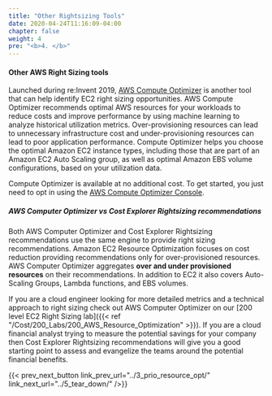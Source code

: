 ```yaml
---
title: "Other Rightsizing Tools"
date: 2020-04-24T11:16:09-04:00
chapter: false
weight: 4
pre: "<b>4. </b>"
---
```


#### Other AWS Right Sizing tools

Launched during re:Invent 2019, [AWS Compute Optimizer](http://aws.amazon.com/compute-optimizer/) is another tool that can help identify EC2 right sizing opportunities. AWS Compute Optimizer recommends optimal AWS resources for your workloads to reduce costs and improve performance by using machine learning to analyze historical utilization metrics. Over-provisioning resources can lead to unnecessary infrastructure cost and under-provisioning resources can lead to poor application performance. Compute Optimizer helps you choose the optimal Amazon EC2 instance types, including those that are part of an Amazon EC2 Auto Scaling group, as well as optimal Amazon EBS volume configurations, based on your utilization data.

Compute Optimizer is available at no additional cost. To get started, you just need to opt in using the [AWS Compute Optimizer Console](http://aws.amazon.com/compute-optimizer/).

##### AWS Computer Optimizer vs Cost Explorer Rightsizing recommendations

Both AWS Computer Optimizer and Cost Explorer Rightsizing recommendations use the same engine to provide right sizing recommendations. Amazon EC2 Resource Optimization focuses on cost reduction providing recommendations only for over-provisioned resources. AWS Computer Optimizer aggregates **over and under provisioned resources** on their recommendations. In addition to EC2 it also covers Auto-Scaling Groups, Lambda functions, and EBS volumes.

If you are a cloud engineer looking for more detailed metrics and a technical approach to right sizing check out AWS Computer Optimizer on our [200 level EC2 Right Sizing lab]({{< ref "/Cost/200_Labs/200_AWS_Resource_Optimization" >}}). If you are a cloud financial analyst trying to measure the potential savings for your company then Cost Explorer Rightsizing recommendations will give you a good starting point to assess and evangelize the teams around the potential financial benefits.

{{< prev_next_button link_prev_url="../3_prio_resource_opt/" link_next_url="../5_tear_down/" />}}
